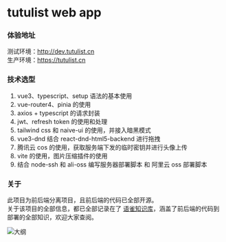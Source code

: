 # tutulist web app
### 体验地址
测试环境：http://dev.tutulist.cn <br/>
生产环境：https://tutulist.cn

### 技术选型
1. vue3、typescript、setup 语法的基本使用
2. vue-router4、pinia 的使用
3. axios + typescript 的请求封装
4. jwt、refresh token 的使用和处理
5. tailwind css 和 naive-ui 的使用，并接入暗黑模式
6. vue3-dnd 结合 react-dnd-html5-backend  进行拖拽
7. 腾讯云 cos 的使用，获取服务端下发的临时密钥并进行头像上传
8. vite 的使用，图片压缩插件的使用
9. 结合 node-ssh 和 ali-oss 编写服务器部署脚本 和 阿里云 oss 部署脚本

### 关于
此项目为前后端分离项目，且前后端的代码已全部开源。<br/>
关于该项目的全部信息，都已全部记录在了 [语雀知识库](https://www.yuque.com/aiyouwai/tutulist)，涵盖了前后端的代码到部署的全部知识，欢迎大家查阅。

![大纲](https://public-photo-bed.oss-cn-hangzhou.aliyuncs.com/github/iShot_2022-11-05_23.12.09.png)



